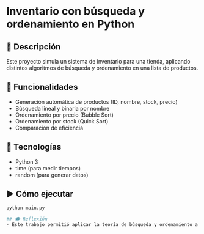 # Inventario con búsqueda y ordenamiento en Python

## 📌 Descripción
Este proyecto simula un sistema de inventario para una tienda, aplicando distintos algoritmos de búsqueda y ordenamiento en una lista de productos.

## 🚀 Funcionalidades
- Generación automática de productos (ID, nombre, stock, precio)
- Búsqueda lineal y binaria por nombre
- Ordenamiento por precio (Bubble Sort)
- Ordenamiento por stock (Quick Sort)
- Comparación de eficiencia

## 🐍 Tecnologías
- Python 3
- time (para medir tiempos)
- random (para generar datos)

## ▶️ Cómo ejecutar
```bash
python main.py

## 🎓 Reflexión
- Este trabajo permitió aplicar la teoría de búsqueda y ordenamiento a un caso práctico, reforzando conceptos clave y evaluando la eficiencia de cada algoritmo en un entorno simulado.

